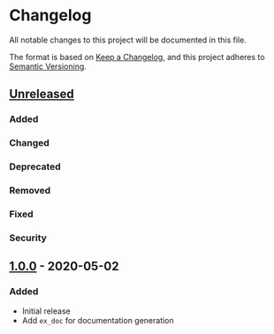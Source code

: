 # Changelog
All notable changes to this project will be documented in this file.

The format is based on [Keep a Changelog](https://keepachangelog.com/en/1.0.0/),
and this project adheres to [Semantic Versioning](https://semver.org/spec/v2.0.0.html).

## [Unreleased]

### Added

### Changed

### Deprecated

### Removed

### Fixed

### Security

## [1.0.0] - 2020-05-02

### Added
- Initial release
- Add `ex_doc` for documentation generation

[Unreleased]: https://github.com/idabmat/yatzy/compare/v1.0.0...HEAD
[1.0.0]: https://github.com/idabmat/yatzy/compare/701ab0a...v1.0.0
